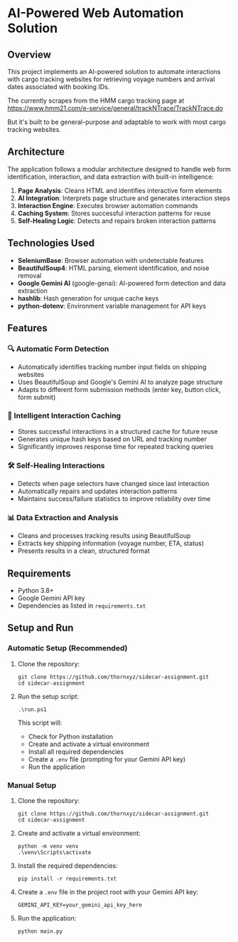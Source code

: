 # AI-Powered Web Automation Solution

## Overview

This project implements an AI-powered solution to automate interactions with cargo tracking websites for retrieving voyage numbers and arrival dates associated with booking IDs.

The currently scrapes from the HMM cargo tracking page at https://www.hmm21.com/e-service/general/trackNTrace/TrackNTrace.do

But it's built to be general-purpose and adaptable to work with most cargo tracking websites.

## Architecture

The application follows a modular architecture designed to handle web form identification, interaction, and data extraction with built-in intelligence:

1. **Page Analysis**: Cleans HTML and identifies interactive form elements
2. **AI Integration**: Interprets page structure and generates interaction steps
3. **Interaction Engine**: Executes browser automation commands
4. **Caching System**: Stores successful interaction patterns for reuse
5. **Self-Healing Logic**: Detects and repairs broken interaction patterns

## Technologies Used

- **SeleniumBase**: Browser automation with undetectable features
- **BeautifulSoup4**: HTML parsing, element identification, and noise removal
- **Google Gemini AI** (google-genai): AI-powered form detection and data extraction
- **hashlib**: Hash generation for unique cache keys
- **python-dotenv**: Environment variable management for API keys

## Features

### 🔍 Automatic Form Detection

- Automatically identifies tracking number input fields on shipping websites
- Uses BeautifulSoup and Google's Gemini AI to analyze page structure
- Adapts to different form submission methods (enter key, button click, form submit)

### 🧠 Intelligent Interaction Caching

- Stores successful interactions in a structured cache for future reuse
- Generates unique hash keys based on URL and tracking number
- Significantly improves response time for repeated tracking queries

### 🛠️ Self-Healing Interactions

- Detects when page selectors have changed since last interaction
- Automatically repairs and updates interaction patterns
- Maintains success/failure statistics to improve reliability over time

### 📊 Data Extraction and Analysis

- Cleans and processes tracking results using BeautifulSoup
- Extracts key shipping information (voyage number, ETA, status)
- Presents results in a clean, structured format

## Requirements

- Python 3.8+
- Google Gemini API key
- Dependencies as listed in `requirements.txt`

## Setup and Run

### Automatic Setup (Recommended)

1. Clone the repository:

   ```
   git clone https://github.com/thornxyz/sidecar-assignment.git
   cd sidecar-assignment
   ```

2. Run the setup script:

   ```
   .\run.ps1
   ```

   This script will:

   - Check for Python installation
   - Create and activate a virtual environment
   - Install all required dependencies
   - Create a `.env` file (prompting for your Gemini API key)
   - Run the application

### Manual Setup

1. Clone the repository:

   ```
   git clone https://github.com/thornxyz/sidecar-assignment.git
   cd sidecar-assignment
   ```

2. Create and activate a virtual environment:

   ```
   python -m venv venv
   .\venv\Scripts\activate
   ```

3. Install the required dependencies:

   ```
   pip install -r requirements.txt
   ```

4. Create a `.env` file in the project root with your Gemini API key:

   ```
   GEMINI_API_KEY=your_gemini_api_key_here
   ```

5. Run the application:
   ```
   python main.py
   ```
